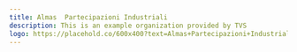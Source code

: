 ```yaml
---
title: Almas  Partecipazioni Industriali 
description: This is an example organization provided by TVS 
logo: https://placehold.co/600x400?text=Almas+Partecipazioni+Industriali+
---
```


